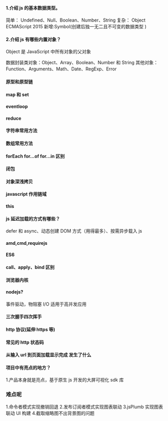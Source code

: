 #### 1.介绍 js 的基本数据类型。

简单：
Undefined、Null、Boolean、Number、String
复杂：
Object
ECMAScript 2015 新增:Symbol(创建后独一无二且不可变的数据类型 )

#### 2.介绍 js 有哪些内置对象？

Object 是 JavaScript 中所有对象的父对象

数据封装类对象：Object、Array、Boolean、Number 和 String
其他对象：Function、Arguments、Math、Date、RegExp、Error

#### 原型和原型链

#### map 和 set

#### eventloop

#### reduce

#### 字符串常用方法

#### 数组常用方法

#### forEach for...of for...in 区别

#### 闭包

#### 对象深浅拷贝

#### javascript 作用链域

#### this

#### js 延迟加载的方式有哪些？

defer 和 async、动态创建 DOM 方式（用得最多）、按需异步载入 js

#### amd,cmd,requirejs

#### ES6

#### call、apply、bind 区别

#### 浏览器内核

#### nodejs?

事件驱动，物阻塞 I/O 适用于高并发应用

#### 三次握手四次挥手

#### http 协议(延伸 https 等)

#### 常见的 http 状态码

#### 从输入 url 到页面加载显示完成 发生了什么

#### 项目中有亮点的地方？

1.产品本身就是亮点，基于原生 js 开发的大屏可视化 sdk 库

### 难点呢

1.命令者模式实现撤销回退 2.发布订阅者模式实现图表联动
3.jsPlumb 实现图表联动 UI 构建 4.截取缩略图不出背景图的问题
